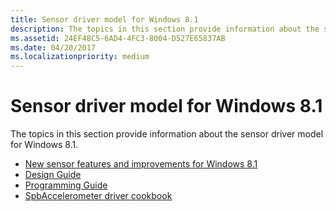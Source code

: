```yaml
---
title: Sensor driver model for Windows 8.1
description: The topics in this section provide information about the sensor driver model for Windows 8.1.
ms.assetid: 24EF48C5-6AD4-4FC3-8004-D527E65837AB
ms.date: 04/20/2017
ms.localizationpriority: medium
---
```


# Sensor driver model for Windows 8.1


The topics in this section provide information about the sensor driver model for Windows 8.1.

-   [New sensor features and improvements for Windows 8.1](new-sensor-features-and-improvements-for-windows-8-1.md)
-   [Design Guide](sensor-driver-design-guide.md)
-   [Programming Guide](programming-guide.md)
-   [SpbAccelerometer driver cookbook](spbaccelerometer-driver-cookbook.md)

 

 





